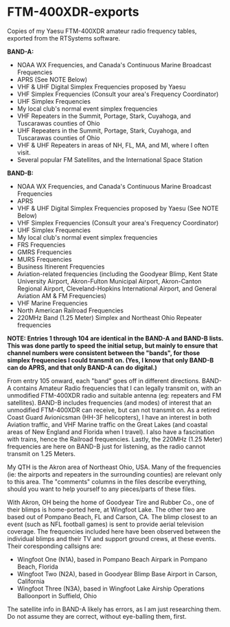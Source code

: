 # FTM-400XDR-exports
Copies of my Yaesu FTM-400XDR amateur radio frequency tables, exported from the RTSystems software.

**BAND-A:**
- NOAA WX Frequencies, and Canada's Continuous Marine Broadcast Frequencies
- APRS (See NOTE Below)
- VHF & UHF Digital Simplex Frequencies proposed by Yaesu
- VHF Simplex Frequencies (Consult your area's Frequency Coordinator)
- UHF Simplex Frequencies
- My local club's normal event simplex frequencies
- VHF Repeaters in the Summit, Portage, Stark, Cuyahoga, and Tuscarawas counties of Ohio
- UHF Repeaters in the Summit, Portage, Stark, Cuyahoga, and Tuscarawas counties of Ohio
- VHF & UHF Repeaters in areas of NH, FL, MA, and MI, where I often visit.
- Several popular FM Satellites, and the International Space Station

**BAND-B:**
- NOAA WX Frequencies, and Canada's Continuous Marine Broadcast Frequencies
- APRS
- VHF & UHF Digital Simplex Frequencies proposed by Yaesu (See NOTE Below)
- VHF Simplex Frequencies (Consult your area's Frequency Coordinator)
- UHF Simplex Frequencies
- My local club's normal event simplex frequencies
- FRS Frequencies
- GMRS Frequencies
- MURS Frequencies
- Business Itinerent Frequencies
- Aviation-related frequencies (including the Goodyear Blimp, Kent State University Airport, Akron-Fulton Municipal Airport, Akron-Canton Regional Airport, Cleveland-Hopkins International Airport, and General Aviation AM & FM Frequencies)
- VHF Marine Frequencies
- North American Railroad Frequencies
- 220MHz Band (1.25 Meter) Simplex and Northeast Ohio Repeater frequencies

**NOTE: Entries 1 through 104 are identical in the BAND-A and BAND-B lists.  This was done partly to speed the initial setup, but mainly to ensure that channel numbers were consistent between the "bands", for those simplex frequencies I could transmit on.  (Yes, I know that only BAND-B can do APRS, and that only BAND-A can do digital.)**

From entry 105 onward, each "band" goes off in different directions.  BAND-A contains Amateur Radio frequencies that I can legally transmit on, with an unmodified FTM-400XDR radio and suitable antenna (eg: repeaters and FM satellites).  BAND-B includes frequencies (and modes) of interest that an unmodified FTM-400XDR can receive, but can not transmit on.  As a retired Coast Guard Avionicsman (HH-3F helicopters), I have an interest in both Aviation traffic, and VHF Marine traffic on the Great Lakes (and coastal areas of New England and Florida when I travel).  I also have a fascination with trains, hence the Railroad frequencies.  Lastly, the 220MHz (1.25 Meter) frequencies are here on BAND-B just for listening, as the radio cannot transmit on 1.25 Meters.

My QTH is the Akron area of Northeast Ohio, USA.  Many of the frequencies (ie: the airports and repeaters in the surrounding counties) are relevant only to this area.  The "comments" columns in the files describe everything, should you want to help yourself to any pieces/parts of these files.

With Akron, OH being the home of Goodyear Tire and Rubber Co., one of their blimps is home-ported here, at Wingfoot Lake.  The other two are based out of Pompano Beach, FL and Carson, CA.  The blimp closest to an event (such as NFL football games) is sent to provide aerial television coverage.  The frequencies included here have been observed between the individual blimps and their TV and support ground crews, at these events.  Their coresponding callsigns are:
- Wingfoot One (N1A), based in Pompano Beach Airpark in Pompano Beach, Florida
- Wingfoot Two (N2A), based in Goodyear Blimp Base Airport in Carson, California
- Wingfoot Three (N3A), based in Wingfoot Lake Airship Operations Balloonport in Suffield, Ohio

The satellite info in BAND-A likely has errors, as I am just researching them.  Do not assume they are correct, without eye-balling them, first.
